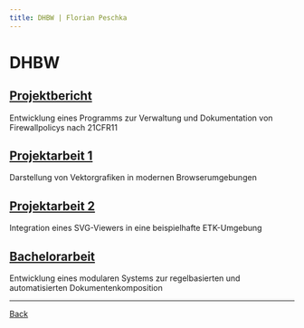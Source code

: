 ```yaml
---
title: DHBW | Florian Peschka
---
```


# DHBW

## [Projektbericht](./files/Projektbericht.pdf)

Entwicklung eines Programms zur Verwaltung und Dokumentation von Firewallpolicys nach 21CFR11

## [Projektarbeit 1](./files/Projektarbeit%201.pdf)

Darstellung von Vektorgrafiken in modernen Browserumgebungen

## [Projektarbeit 2](./files/Projektarbeit%202.pdf)

Integration eines SVG-Viewers in eine beispielhafte ETK-Umgebung

## [Bachelorarbeit](./files/Bachelorarbeit.pdf)

Entwicklung eines modularen Systems zur regelbasierten und automatisierten Dokumentenkomposition

---

[Back](./index)
